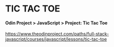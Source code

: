 # TIC TAC TOE

#### Odin Project > JavaScript > Project: Tic Tac Toe
https://www.theodinproject.com/paths/full-stack-javascript/courses/javascript/lessons/tic-tac-toe

